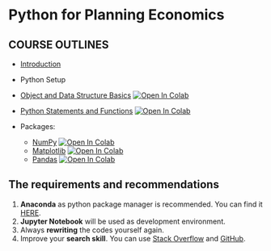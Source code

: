 # Python for Planning Economics

## COURSE OUTLINES

- [Introduction](https://github.com/saeed-saffari/Python-for-Economics-fall-2021/blob/main/Natural%20Resource%20Economics/Python%20for%20Economics%20-%20Introduction%20-%20UT%20-%20fall%202021.pdf)
- Python Setup
- [Object and Data Structure Basics](https://github.com/saeed-saffari/Python-for-Economics-fall-2021/blob/main/Natural%20Resource%20Economics/01%20-%20basic%20python.ipynb) [![Open In Colab](https://colab.research.google.com/assets/colab-badge.svg)](https://colab.research.google.com/github/saeed-saffari/Python-for-Economics-fall-2021/blob/main/Natural%20Resource%20Economics/01%20-%20basic%20python.ipynb)

- [Python Statements and Functions]() [![Open In Colab](https://colab.research.google.com/assets/colab-badge.svg)]()

- Packages:
  - [NumPy]() [![Open In Colab](https://colab.research.google.com/assets/colab-badge.svg)]()
  - [Matplotlib]() [![Open In Colab](https://colab.research.google.com/assets/colab-badge.svg)]()
  - [Pandas]() [![Open In Colab](https://colab.research.google.com/assets/colab-badge.svg)]()


## The requirements and recommendations

1. **Anaconda** as python package manager is recommended. You can find it [HERE](https://www.anaconda.com/products/individual).
2. **Jupyter Notebook** will be used as development environment.
3. Always **rewriting** the codes yourself again.
4. Improve your **search skill**. You can use [Stack Overflow](https://stackoverflow.com/) and [GitHub](https://github.com/).
